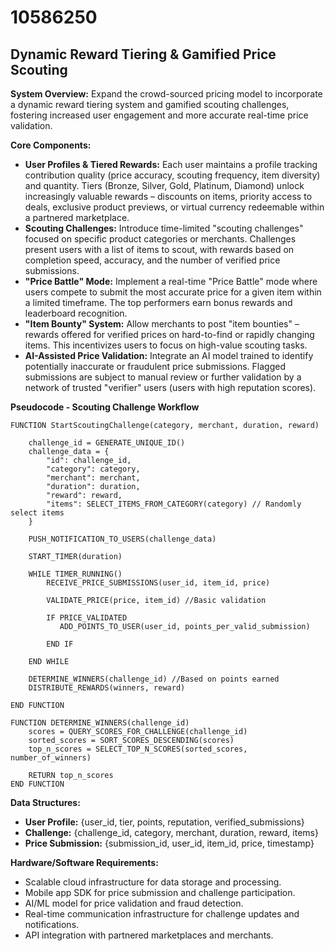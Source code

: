 # 10586250

## Dynamic Reward Tiering & Gamified Price Scouting

**System Overview:** Expand the crowd-sourced pricing model to incorporate a dynamic reward tiering system and gamified scouting challenges, fostering increased user engagement and more accurate real-time price validation.

**Core Components:**

*   **User Profiles & Tiered Rewards:** Each user maintains a profile tracking contribution quality (price accuracy, scouting frequency, item diversity) and quantity. Tiers (Bronze, Silver, Gold, Platinum, Diamond) unlock increasingly valuable rewards – discounts on items, priority access to deals, exclusive product previews, or virtual currency redeemable within a partnered marketplace.
*   **Scouting Challenges:** Introduce time-limited "scouting challenges" focused on specific product categories or merchants. Challenges present users with a list of items to scout, with rewards based on completion speed, accuracy, and the number of verified price submissions.
*   **"Price Battle" Mode:** Implement a real-time "Price Battle" mode where users compete to submit the most accurate price for a given item within a limited timeframe. The top performers earn bonus rewards and leaderboard recognition.
*   **"Item Bounty" System:** Allow merchants to post "item bounties" – rewards offered for verified prices on hard-to-find or rapidly changing items. This incentivizes users to focus on high-value scouting tasks.
*   **AI-Assisted Price Validation:** Integrate an AI model trained to identify potentially inaccurate or fraudulent price submissions. Flagged submissions are subject to manual review or further validation by a network of trusted "verifier" users (users with high reputation scores).

**Pseudocode - Scouting Challenge Workflow**

```
FUNCTION StartScoutingChallenge(category, merchant, duration, reward)

    challenge_id = GENERATE_UNIQUE_ID()
    challenge_data = {
        "id": challenge_id,
        "category": category,
        "merchant": merchant,
        "duration": duration,
        "reward": reward,
        "items": SELECT_ITEMS_FROM_CATEGORY(category) // Randomly select items
    }

    PUSH_NOTIFICATION_TO_USERS(challenge_data)

    START_TIMER(duration)

    WHILE TIMER_RUNNING()
        RECEIVE_PRICE_SUBMISSIONS(user_id, item_id, price)

        VALIDATE_PRICE(price, item_id) //Basic validation

        IF PRICE_VALIDATED
           ADD_POINTS_TO_USER(user_id, points_per_valid_submission)

        END IF

    END WHILE

    DETERMINE_WINNERS(challenge_id) //Based on points earned
    DISTRIBUTE_REWARDS(winners, reward)

END FUNCTION

FUNCTION DETERMINE_WINNERS(challenge_id)
    scores = QUERY_SCORES_FOR_CHALLENGE(challenge_id)
    sorted_scores = SORT_SCORES_DESCENDING(scores)
    top_n_scores = SELECT_TOP_N_SCORES(sorted_scores, number_of_winners)

    RETURN top_n_scores
END FUNCTION
```

**Data Structures:**

*   **User Profile:** {user\_id, tier, points, reputation, verified\_submissions}
*   **Challenge:** {challenge\_id, category, merchant, duration, reward, items}
*   **Price Submission:** {submission\_id, user\_id, item\_id, price, timestamp}

**Hardware/Software Requirements:**

*   Scalable cloud infrastructure for data storage and processing.
*   Mobile app SDK for price submission and challenge participation.
*   AI/ML model for price validation and fraud detection.
*   Real-time communication infrastructure for challenge updates and notifications.
*   API integration with partnered marketplaces and merchants.
